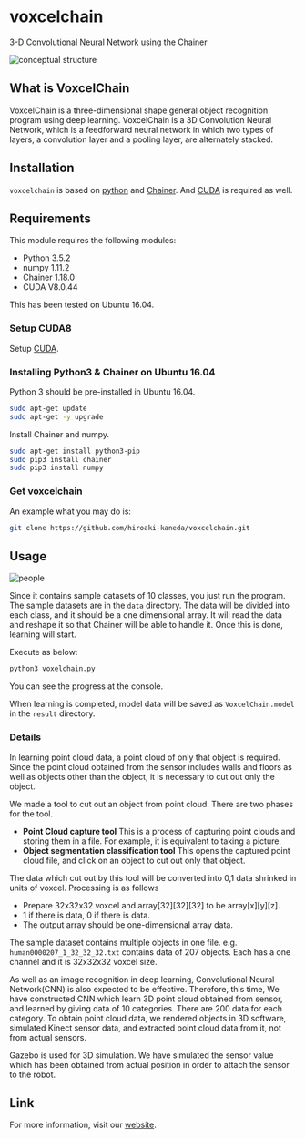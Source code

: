 
# voxcelchain
3-D Convolutional Neural Network using the Chainer

![conceptual structure ](https://github.com/hiroaki-kaneda/voxcelchain/blob/master/doc/voxcel_chain.png)


## What is VoxcelChain
VoxcelChain is a three-dimensional shape general object recognition program using deep learning. VoxcelChain is a 3D Convolution Neural Network, which is a feedforward neural network in which two types of layers, a convolution layer and a pooling layer, are alternately stacked.

## Installation
`voxcelchain` is based on [python](https://www.python.org/)
and [Chainer](http://chainer.org/). And [CUDA](https://developer.nvidia.com/cuda-downloads) is required as well.

## Requirements
This module requires the following modules:

* Python 3.5.2
* numpy 1.11.2
* Chainer 1.18.0
* CUDA V8.0.44

This has been tested on Ubuntu 16.04.

### Setup CUDA8
Setup [CUDA](https://developer.nvidia.com/cuda-downloads).

### Installing Python3 & Chainer on Ubuntu 16.04
Python 3 should be pre-installed in Ubuntu 16.04.
```sh
sudo apt-get update
sudo apt-get -y upgrade
```

Install Chainer and numpy.
```sh
sudo apt-get install python3-pip
sudo pip3 install chainer
sudo pip3 install numpy
```

### Get voxcelchain
An example what you may do is:
```sh
git clone https://github.com/hiroaki-kaneda/voxcelchain.git
```

## Usage
![people](https://github.com/hiroaki-kaneda/voxcelchain/blob/master/doc/voxcel_result.png)

 Since it contains sample datasets of 10 classes, you just run the program. The sample datasets are in the `data` directory. The data will be divided into each class, and it should be a one dimensional array.  It will read the data and reshape it so that Chainer will be able to handle it.  Once this is done, learning will start.

Execute as below:
```sh
python3 voxelchain.py
```

You can see the progress at the console.

When learning is completed, model data will be saved as `VoxcelChain.model` in the `result` directory.

### Details

In learning point cloud data, a point cloud of only that object is required. Since the point cloud obtained from the sensor includes walls and floors as well as objects other than the object, it is necessary to cut out only the object.

We made a tool to cut out an object from point cloud. There are two phases for the tool.

* __Point Cloud capture tool__ This is a process of capturing point clouds and storing them in a file. For example, it is equivalent to taking a picture.
* __Object segmentation classification tool__ This opens the captured point cloud file, and click on an object to cut out only that object.

The data which cut out by this tool will be converted into 0,1 data shrinked in units of voxcel. Processing is as follows
* Prepare 32x32x32 voxcel and array[32][32][32] to be array[x][y][z].
* 1 if there is data, 0 if there is data.
* The output array should be one-dimensional array data.

The sample dataset contains multiple objects in one file. e.g. `human0000207_1_32_32_32.txt` contains data of 207 objects. Each has a one channel and it is 32x32x32 voxcel size.

As well as an image recognition in deep learning, Convolutional Neural Network(CNN) is also expected to be effective. Therefore, this time, We have constructed CNN which learn 3D point cloud obtained from sensor, and learned by giving data of 10 categories.
There are 200 data for each category. To obtain point cloud data, we rendered objects in 3D software, simulated Kinect sensor data, and extracted point cloud data from it, not from actual sensors.

Gazebo is used for 3D simulation. We have simulated the sensor value which has been obtained from actual position in order to attach the sensor to the robot.

## Link
For more information, visit our [website](http://bril-tech.blogspot.jp/2017/01/VoxcelChain-3D-Convolutional-Neural-Networks.html).
